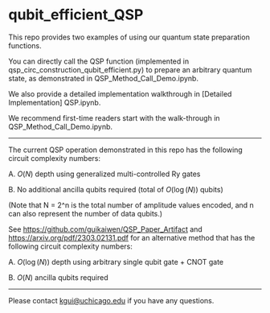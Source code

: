 # qubit_efficient_QSP

This repo provides two examples of using our quantum state preparation functions.

You can directly call the QSP function (implemented in qsp_circ_construction_qubit_efficient.py) to prepare an arbitrary quantum state, as demonstrated in QSP_Method_Call_Demo.ipynb.

We also provide a detailed implementation walkthrough in [Detailed Implementation] QSP.ipynb.

We recommend first-time readers start with the walk-through in QSP_Method_Call_Demo.ipynb.

-------------------------------
The current QSP operation demonstrated in this repo has the following circuit complexity numbers:

A. $O(N)$ depth using generalized multi-controlled Ry gates

B. No additional ancilla qubits required (total of $O(\log(N))$ qubits)

(Note that N = 2^n is the total number of amplitude values encoded, and n can also represent the number of data qubits.)

See https://github.com/guikaiwen/QSP_Paper_Artifact and https://arxiv.org/pdf/2303.02131.pdf for an alternative method that has the following circuit complexity numbers:

A. $O(\log(N))$ depth using arbitrary single qubit gate + CNOT gate

B. $O(N)$ ancilla qubits required

-------------------------------
Please contact kgui@uchicago.edu if you have any questions.
